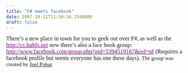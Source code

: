 ```yaml
---
title: "F# meets facebook"
date: 2007-10-31T11:50:16.1500000
draft: false
---
```


<p class="MsoNormal" style="MARGIN: 0cm 0cm 10pt"><font face="Calibri" size="3">There’s a new place in town for you to geek out over F#, as well as the </font><a href="http://cs.hubfs.net/"><font face="Calibri" color="#800080" size="3">http://cs.hubfs.net</font></a><font face="Calibri" size="3"> new there’s also a face book group: </font><a href="http://www.facebook.com/group.php?gid=5394519167&amp;ref=nf"><font face="Calibri" color="#800080" size="3">http://www.facebook.com/group.php?gid=5394519167&amp;ref=nf</font></a><font face="Calibri" size="3"> (Requires a facebook profile but seems everyone has one these days). <span style="FONT-SIZE: 11pt; LINE-HEIGHT: 115%; FONT-FAMILY: 'Calibri','sans-serif'; mso-ascii-theme-font: minor-latin; mso-hansi-theme-font: minor-latin; mso-fareast-font-family: Calibri; mso-fareast-theme-font: minor-latin; mso-bidi-font-family: 'Times New Roman'; mso-bidi-theme-font: minor-bidi; mso-fareast-language: EN-US; mso-ansi-language: EN-US; mso-bidi-language: AR-SA">The group was created by <a href="http://callvirt.net/blog/">Joel Pobar</a>.</span></font></p>
